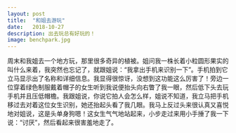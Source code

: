 ```yaml
---
layout: post
title:  "和姐去游玩"
date:   2018-10-27
description: 出去玩总有好玩的！
image: benchpark.jpg
---
```


<p class="intro"><span class="dropcap">周</span>末和我姐去一个地方玩，那里很多奇异的植被。姐问我一株长着小粒圆形果实的叫什么来着，我突然也忘记了，就跟姐说：“我拿出手机来识别一下”。手机拍到它立马显示出了名称和详细信息。我显得很惊讶，没想到这功能这么厉害了！旁边一位穿着绿色制服戴着帽子的女生听到我说便抬头向右瞥了我一眼，然后低下头去玩手机并且压低帽檐。我跟姐说，你说它拍人会怎么样，姐说不知道，我立马把手机移过去对着这位女生识别，她还抬起头看了我几眼。我马上反过头来很认真又喜悦地对姐说，这是头单身狗嗯！这女生气气地站起来，小步走过来用小手捶了我一下说：“讨厌”，然后看起来很害羞地走了。</p>


